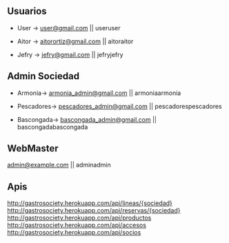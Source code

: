## Usuarios

- User ->
user@gmail.com || 
useruser

- Aitor ->
aitorortiz@gmail.com || 
aitoraitor

- Jefry ->
jefry@gmail.com || 
jefryjefry

## Admin Sociedad

- Armonia-> 
armonia_admin@gmail.com || 
armoniaarmonia

- Pescadores-> 
pescadores_admin@gmail.com || 
pescadorespescadores

- Bascongada-> 
bascongada_admin@gmail.com || 
bascongadabascongada


## WebMaster

admin@example.com || 
adminadmin

## Apis
http://gastrosociety.herokuapp.com/api/lineas/{sociedad}
http://gastrosociety.herokuapp.com/api/reservas/{sociedad}
http://gastrosociety.herokuapp.com/api/productos
http://gastrosociety.herokuapp.com/api/accesos
http://gastrosociety.herokuapp.com/api/socios

